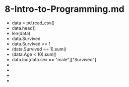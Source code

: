 # 8-Intro-to-Programming.md

- data = pd.read_csv()
- data.head()
- len(data)
- data.Survived
- data.Survived == 1
- (data.Survived == 1).sum()
- (data.Age < 10).sum()
- data.loc[data.sex == "male"]["Survived"]
- 
- 
- 
- 